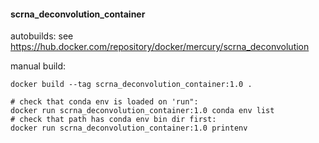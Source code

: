 #### scrna_deconvolution_container

autobuilds: see https://hub.docker.com/repository/docker/mercury/scrna_deconvolution

manual build:

```
docker build --tag scrna_deconvolution_container:1.0 .

# check that conda env is loaded on 'run":
docker run scrna_deconvolution_container:1.0 conda env list
# check that path has conda env bin dir first:
docker run scrna_deconvolution_container:1.0 printenv
```
